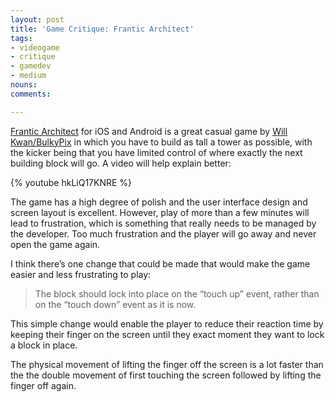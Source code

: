 ```yaml
---
layout: post
title: 'Game Critique: Frantic Architect'
tags:
- videogame
- critique
- gamedev
- medium
nouns:
comments: 

---
```


[Frantic Architect](https://itunes.apple.com/gb/app/frantic-architect/id1062825120?mt=8) for iOS and Android is a great casual game by [Will Kwan/BulkyPix](https://bulkypix.com/games/frantic-architect/) in which you have to build as tall a tower as possible, with the kicker being that you have limited control of where exactly the next building block will go. A video will help explain better:

{% youtube hkLiQ17KNRE %}

The game has a high degree of polish and the user interface design and screen layout is excellent. However, play of more than a few minutes will lead to frustration, which is something that really needs to be managed by the developer. Too much frustration and the player will go away and never open the game again.

I think there’s one change that could be made that would make the game easier and less frustrating to play:

> The block should lock into place on the “touch up” event, rather than on the “touch down” event as it is now.

This simple change would enable the player to reduce their reaction time by keeping their finger on the screen until they exact moment they want to lock a block in place.

The physical movement of lifting the finger off the screen is a lot faster than the the double movement of first touching the screen followed by lifting the finger off again.